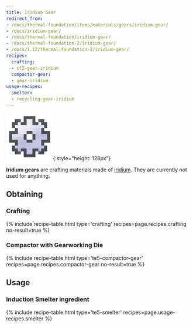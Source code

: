 ```yaml
---
title: Iridium Gear
redirect_from:
- /docs/thermal-foundation/items/materials/gears/iridium-gear/
- /docs/iridium-gear/
- /docs/thermal-foundation/iridium-gear/
- /docs/thermal-foundation-2/iridium-gear/
- /docs/1.12/thermal-foundation-2/iridium-gear/
recipes:
  crafting:
  - tf2-gear-iridium
  compactor-gear:
  - gear-iridium
usage-recipes:
  smelter:
  - recycling-gear-iridium
---
```


![Iridium gear](/assets/images/thermal-foundation-2/gear-iridium.png){:style="height: 128px"}


**Iridium gears** are crafting materials made of
[iridium](/docs/1.12/thermal-foundation/iridium-ingot/). They are currently not used for anything.


Obtaining
---------

### Crafting
{% include recipe-table.html type='crafting' recipes=page.recipes.crafting no-result=true %}

### Compactor with Gearworking Die
{% include recipe-table.html type='te5-compactor-gear' recipes=page.recipes.compactor-gear no-result=true %}


Usage
-----

### Induction Smelter ingredient
{% include recipe-table.html type='te5-smelter' recipes=page.usage-recipes.smelter %}
